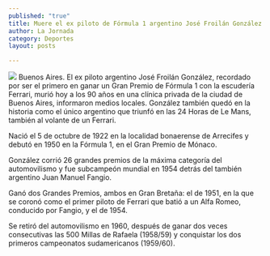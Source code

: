 ```yaml
---
published: "true"
title: Muere el ex piloto de Fórmula 1 argentino José Froilán González
author: La Jornada
category: Deportes
layout: posts

---
```


![](http://i.imgur.com/YzNapNam.jpg)
Buenos Aires. El ex piloto argentino José Froilán González, recordado por ser el primero en ganar un Gran Premio de Fórmula 1 con la escudería Ferrari, murió hoy a los 90 años en una clínica privada de la ciudad de Buenos Aires, informaron medios locales.
González también quedó en la historia como el único argentino que triunfó en las 24 Horas de Le Mans, también al volante de un Ferrari.

Nació el 5 de octubre de 1922 en la localidad bonaerense de Arrecifes y debutó en 1950 en la Fórmula 1, en el Gran Premio de Mónaco.

González corrió 26 grandes premios de la máxima categoría del automovilismo y fue subcampeón mundial en 1954 detrás del también argentino Juan Manuel Fangio.

Ganó dos Grandes Premios, ambos en Gran Bretaña: el de 1951, en la que se coronó como el primer piloto de Ferrari que batió a un Alfa Romeo, conducido por Fangio, y el de 1954.

Se retiró del automovilismo en 1960, después de ganar dos veces consecutivas las 500 Millas de Rafaela (1958/59) y conquistar los dos primeros campeonatos sudamericanos (1959/60).
